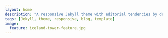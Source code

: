 ```yaml
---
layout: home
description: "A responsive Jekyll theme with editorial tendencies by designer Michael Rose."
tags: [Jekyll, theme, responsive, blog, template]
image:
  feature: iceland-tower-feature.jpg
---
```

